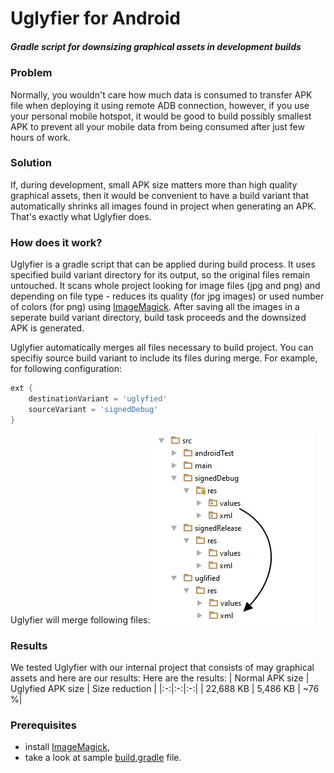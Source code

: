 # Uglyfier for Android
##### Gradle script for downsizing graphical assets in development builds

### Problem
Normally, you wouldn't care how much data is consumed to transfer APK file when deploying it using remote ADB connection, however, if you use your personal mobile hotspot, it would be good to build possibly smallest APK to prevent all your mobile data from being consumed after just few hours of work.
### Solution
If, during development, small APK size matters more than high quality graphical assets, then it would be convenient to have a build variant that automatically shrinks all images found in project when generating an APK. That's exactly what Uglyfier does.

### How does it work?
Uglyfier is a gradle script that can be applied during build process. It uses specified build variant directory for its output, so the original files remain untouched. It scans whole project looking for image files (jpg and png) and depending on file type - reduces its quality (for jpg images) or used number of colors (for png) using [ImageMagick](http://www.imagemagick.org/). After saving all the images in a seperate build variant directory, build task proceeds and the downsized APK is generated.

Uglyfier automatically merges all files necessary to build project. You can specifiy source build variant to include its files during merge. For example, for following configuration:

```groovy
ext {
    destinationVariant = 'uglyfied'
    sourceVariant = 'signedDebug'
}
```
Uglyfier will merge following files:
<img src="filetree.jpg"/>

### Results
We tested Uglyfier with our internal project that consists of may graphical assets and here are our results: 
Here are the results:
| Normal APK size | Uglyfied APK size | Size reduction |
|:-:|:-:|:-:|
| 22,688 KB | 5,486 KB | ~76 %|

### Prerequisites
* install [ImageMagick](http://www.imagemagick.org/),
* take a look at sample [build.gradle](sample/build.gradle) file.